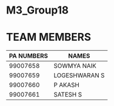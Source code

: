# M3_Group18
# TEAM MEMBERS
| PA NUMBERS | NAMES |
|--- | --- | 
| 99007658 | SOWMYA NAIK |
| 99007659 | LOGESHWARAN S |
| 99007660 | P AKASH |
| 99007661 | SATESH S |
